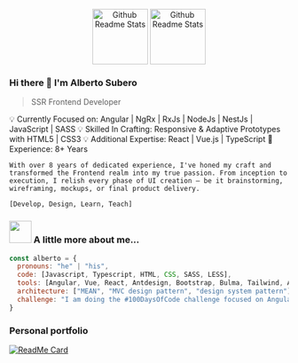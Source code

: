 <p align="center">
 <img width="100px" src="https://media4.giphy.com/media/XEDIHHp3i8bVoEdxd7/giphy.gif?cid=790b761198f26e82ae22beeaad94fc9ce04ae6e948ed721c&rid=giphy.gif&ct=s" align="center" alt="Github Readme Stats" />
  <img width="100px" src="https://i.giphy.com/media/ln7z2eWriiQAllfVcn/giphy.webp" align="center" alt="Github Readme Stats" />
</p>

### Hi there 👋 I'm Alberto Subero
> SSR Frontend Developer

<div>
  <p>
    💡 Currently Focused on: Angular | NgRx | RxJs | NodeJs | NestJs | JavaScript | SASS
    💡 Skilled In Crafting: Responsive & Adaptive Prototypes with HTML5 | CSS3
    💡 Additional Expertise: React | Vue.js | TypeScript
    📅 Experience: 8+ Years
    
    With over 8 years of dedicated experience, I've honed my craft and transformed the Frontend realm into my true passion. From inception to execution, I relish every phase of UI creation – be it brainstorming, wireframing, mockups, or final product delivery.
    
    [Develop, Design, Learn, Teach]
  </p>
</div>

### <img src="https://media3.giphy.com/media/FYsIKi5u5omAltxWiU/giphy.gif?cid=ecf05e47p9lc6a8l8d5qrn39xfpi78u0xghsjbdvrbn5a8ym&rid=giphy.gif&ct=s" width="40"> A little more about me...  

```javascript
const alberto = {
  pronouns: "he" | "his",
  code: [Javascript, Typescript, HTML, CSS, SASS, LESS],
  tools: [Angular, Vue, React, Antdesign, Bootstrap, Bulma, Tailwind, Angular-Material, Styled-Components],
  architecture: ["MEAN", "MVC design pattern", "design system pattern"],
  challenge: "I am doing the #100DaysOfCode challenge focused on Angular and javascript"
}
```

### Personal portfolio

[![ReadMe Card](https://github-readme-stats.vercel.app/api/pin/?username=albertosubero&repo=angular-crypto-tracker&show_owner=true&theme=cobalt3)](https://github.com/albertosubero/angular-crypto-tracker)

